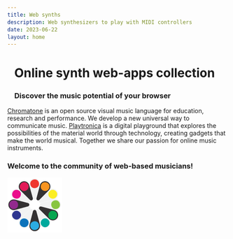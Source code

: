 ```yaml
---
title: Web synths
description: Web synthesizers to play with MIDI controllers
date: 2023-06-22
layout: home
---
```


<h1 class="text-center text-2xl sm-text-3xl font-bold mt-8" style="padding: 0.1rem 1rem;">Online synth web-apps collection </h1>
<h3 class="text-xl sm-text-2xl text-center my-2" style="padding: 0 1rem;">Discover the music potential of your browser </h3>

<SynthList />

<div class="px-4 text-lg text-center mb-8 max-w-150 mx-auto">
<a class="font-bold" href='https://chromatone.center' target='_blank'
rel='noopener'>
Chromatone</a> is an open source visual music language for education, research and performance. We develop a new universal way to communicate music.
<a class="font-bold" href='https://playtronica.com' target='_blank' rel='noopener'>
Playtronica</a> is a digital playground that explores the possibilities of the material world through technology, creating gadgets that make the world musical. Together we share our passion for online music instruments.

<AboutCount />

<h3 class="font-bold text-xl">Welcome to the community of web-based musicians!</h3>

<a target="_blank" href="https://chromatone.center/" ><img src="/click-logo.svg" class="max-w-16 mx-auto" />
</a>
<AboutShare />
<!-- <MainAction /> -->
</div>
